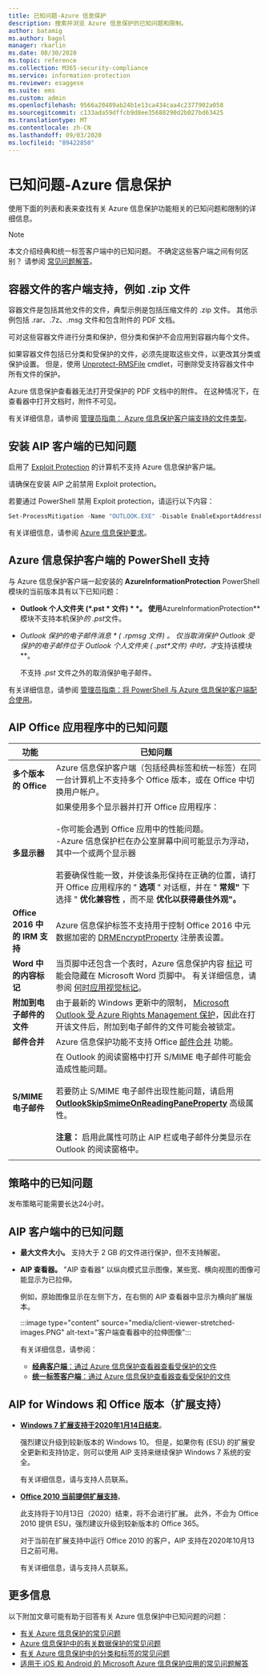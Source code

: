 ```yaml
---
title: 已知问题-Azure 信息保护
description: 搜索并浏览 Azure 信息保护的已知问题和限制。
author: batamig
ms.author: bagol
manager: rkarlin
ms.date: 08/30/2020
ms.topic: reference
ms.collection: M365-security-compliance
ms.service: information-protection
ms.reviewer: esaggese
ms.suite: ems
ms.custom: admin
ms.openlocfilehash: 9566a20489ab24b1e13ca434caa4c2377902a058
ms.sourcegitcommit: c133ada59dffcb9d8ee35688290d2b027bd63425
ms.translationtype: MT
ms.contentlocale: zh-CN
ms.lasthandoff: 09/03/2020
ms.locfileid: "89422850"
---
```

# <a name="known-issues---azure-information-protection"></a>已知问题-Azure 信息保护

使用下面的列表和表来查找有关 Azure 信息保护功能相关的已知问题和限制的详细信息。

> [!NOTE]
> 本文介绍经典和统一标签客户端中的已知问题。 不确定这些客户端之间有何区别？ 请参阅 [常见问题解答](faqs.md#whats-the-difference-between-the-azure-information-protection-classic-and-unified-labeling-clients)。

## <a name="client-support-for-container-files-such-as-zip-files"></a>容器文件的客户端支持，例如 .zip 文件

容器文件是包括其他文件的文件，典型示例是包括压缩文件的 .zip 文件。 其他示例包括 .rar、.7z、.msg 文件和包含附件的 PDF 文档。

可对这些容器文件进行分类和保护，但分类和保护不会应用到容器内每个文件。

如果容器文件包括已分类和受保护的文件，必须先提取这些文件，以更改其分类或保护设置。 但是，使用 [Unprotect-RMSFile](/powershell/module/azureinformationprotection/unprotect-rmsfile) cmdlet，可删除受支持容器文件中所有文件的保护。

Azure 信息保护查看器无法打开受保护的 PDF 文档中的附件。 在这种情况下，在查看器中打开文档时，附件不可见。

有关详细信息，请参阅 [管理员指南： Azure 信息保护客户端支持的文件类型](rms-client/client-admin-guide-file-types.md)。

## <a name="known-issues-for-installing-the-aip-client"></a>安装 AIP 客户端的已知问题

启用了 [Exploit Protection](https://docs.microsoft.com/windows/security/threat-protection/microsoft-defender-atp/enable-exploit-protection) 的计算机不支持 Azure 信息保护客户端。

请确保在安装 AIP 之前禁用 Exploit protection。 

若要通过 PowerShell 禁用 Exploit protection，请运行以下内容：

```PowerShell
Set-ProcessMitigation -Name "OUTLOOK.EXE" -Disable EnableExportAddressFilterPlus, EnableExportAddressFilter, EnableImportAddressFilter
```

有关详细信息，请参阅 [Azure 信息保护要求](requirements.md)。

## <a name="powershell-support-for-the-azure-information-protection-client"></a>Azure 信息保护客户端的 PowerShell 支持

与 Azure 信息保护客户端一起安装的 **AzureInformationProtection** PowerShell 模块的当前版本具有以下已知问题：

- **Outlook 个人文件夹 (*.pst * 文件) * *。 使用**AzureInformationProtection**模块不支持本机保护*的 .pst*文件。

- **Outlook 保护的电子邮件消息 * ( .rpmsg* 文件) **。 仅当取消保护 Outlook 受保护的电子邮件位于 Outlook 个人文件夹* ( .pst*文件) 中时，才**支持该模块**。

    不支持 *.pst* 文件之外的取消保护电子邮件。

有关详细信息，请参阅 [管理员指南：将 PowerShell 与 Azure 信息保护客户端配合使用](rms-client/client-admin-guide-powershell.md)。

## <a name="aip-known-issues-in-office-applications"></a>AIP Office 应用程序中的已知问题

|功能  |已知问题  |
|---------|---------|
|**多个版本的 Office**    | Azure 信息保护客户端（包括经典标签和统一标签）在同一台计算机上不支持多个 Office 版本，或在 Office 中切换用户帐户。       |
|**多显示器** |如果使用多个显示器并打开 Office 应用程序： </br></br>-你可能会遇到 Office 应用中的性能问题。</br>-Azure 信息保护栏在办公室屏幕中间可能显示为浮动，其中一个或两个显示器 </br></br>若要确保性能一致，并使该条形保持在正确的位置，请打开 Office 应用程序的 " **选项** " 对话框，并在 " **常规"** 下选择 " **优化兼容性** ，而不是 **优化以获得最佳外观"。**    |
|**Office 2016 中的 IRM 支持**| Azure 信息保护标签不支持用于控制 Office 2016 中元数据加密的 [DRMEncryptProperty](https://docs.microsoft.com/deployoffice/security/protect-sensitive-messages-and-documents-by-using-irm-in-office#office-2016-irm-registry-key-options) 注册表设置。|
|**Word 中的内容标记**    | 当页脚中还包含一个表时，Azure 信息保护内容 [标记](configure-policy-markings.md) 可能会隐藏在 Microsoft Word 页脚中。 有关详细信息，请参阅 [何时应用视觉标记](configure-policy-markings.md#when-visual-markings-are-applied)。 |
|**附加到电子邮件的文件** |由于最新的 Windows 更新中的限制， [Microsoft Outlook 受 Azure Rights Management 保护](office-apps-services-support.md)，因此在打开该文件后，附加到电子邮件的文件可能会被锁定。 |
|**邮件合并**    |  Azure 信息保护功能不支持 Office [邮件合并](https://support.office.com/article/use-mail-merge-for-bulk-email-letters-labels-and-envelopes-f488ed5b-b849-4c11-9cff-932c49474705) 功能。       |
| **S/MIME 电子邮件** | 在 Outlook 的阅读窗格中打开 S/MIME 电子邮件可能会造成性能问题。 </br></br>若要防止 S/MIME 电子邮件出现性能问题，请启用 [**OutlookSkipSmimeOnReadingPaneProperty**](rms-client/clientv2-admin-guide-customizations.md#prevent-outlook-performance-issues-with-smime-emails) 高级属性。 </br></br>**注意：** 启用此属性可防止 AIP 栏或电子邮件分类显示在 Outlook 的阅读窗格中。 |
| | |

## <a name="known-issues-in-policies"></a>策略中的已知问题

发布策略可能需要长达24小时。

## <a name="known-issues-in-the-aip-client"></a>AIP 客户端中的已知问题

- **最大文件大小。** 支持大于 2 GB 的文件进行保护，但不支持解密。

- **AIP 查看器。** "AIP 查看器" 以纵向模式显示图像，某些宽、横向视图的图像可能显示为已拉伸。

    例如，原始图像显示在左侧下方，在右侧的 AIP 查看器中显示为横向扩展版本。 
    
    :::image type="content" source="media/client-viewer-stretched-images.PNG" alt-text="客户端查看器中的拉伸图像":::
    
    有关详细信息，请参阅：

    - [**经典客户端**：通过 Azure 信息保护查看器查看受保护的文件](rms-client/client-view-use-files.md)
    - [**统一标签客户端**：通过 Azure 信息保护查看器查看受保护的文件](rms-client/clientv2-view-use-files.md)

## <a name="aip-for-windows-and-office-versions-in-extended-support"></a>AIP for Windows 和 Office 版本（扩展支持）

- [**Windows 7 扩展支持于2020年1月14日结束**](https://support.microsoft.com/help/13853/windows-lifecycle-fact-sheet)。 

    强烈建议升级到较新版本的 Windows 10。 但是，如果你有 (ESU) 的扩展安全更新和支持协定，则可以使用 AIP 支持来继续保护 Windows 7 系统的安全。

    有关详细信息，请与支持人员联系。

- [**Office 2010 当前提供扩展支持**](https://support.microsoft.com/lifecycle/search?alpha=office%202010)。 

    此支持将于10月13日（2020）结束，将不会进行扩展。 此外，不会为 Office 2010 提供 ESU，强烈建议升级到较新版本的 Office 365。 
    
    对于当前在扩展支持中运行 Office 2010 的客户，AIP 支持在2020年10月13日之前可用。 

    有关详细信息，请与支持人员联系。


## <a name="more-information"></a>更多信息

以下附加文章可能有助于回答有关 Azure 信息保护中已知问题的问题：

- [有关 Azure 信息保护的常见问题](faqs.md)
- [Azure 信息保护中的有关数据保护的常见问题](faqs-rms.md)
- [有关 Azure 信息保护中的分类和标签的常见问题](faqs-infoprotect.md)
- [适用于 iOS 和 Android 的 Microsoft Azure 信息保护应用的常见问题解答](rms-client/mobile-app-faq.md)

